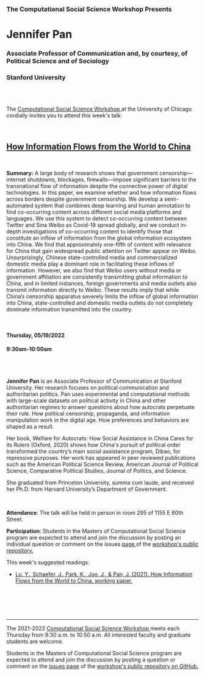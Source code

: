 

<h3 class=pfblock-header> The Computational Social Science Workshop Presents </h3>

<h1 class=pfblock-header3> Jennifer Pan</h1>
<h3 class=pfblock-header3> Associate Professor of Communication and, by courtesy, of Political Science and of Sociology </h3>
<h3 class=pfblock-header3> Stanford University </h3>

<br><br>



<p class=pfblock-header3>The <a href="https://macss.uchicago.edu/content/computation-workshop"> Computational Social Science Workshop </a> at the University of Chicago cordially invites you to attend this week's talk:</p>



<br>

<div class=pfblock-header3>
<h2 class=pfblock-header>
  <a href=https://github.com/uchicago-computation-workshop/Spring2022/tree/master/05-19_Pan> How Information Flows from the World to China </a>
</h2>

<br>
</div>



<p class=footertext2>

**Summary:** A large body of research shows that government censorship—internet shutdowns, blockages, firewalls—impose significant barriers to the transnational flow of information despite the connective power of digital technologies. In this paper, we examine whether and how information flows across borders despite government censorship. We develop a semi-automated system that combines deep learning and human annotation to find co-occurring content across different social media platforms and languages. We use this system to detect co-occurring content between Twitter and Sina Weibo as Covid-19 spread globally, and we conduct in-depth investigations of co-occurring content to identify those that constitute an inflow of information from the global information ecosystem into China. We find that approximately one-fifth of content with relevance for China that gain widespread public attention on Twitter appear on Weibo. Unsurprisingly, Chinese state-controlled media and commercialized domestic media play a dominant role in facilitating these inflows of information. However, we also find that Weibo users
without media or government affiliation are consistently transmitting global information to China, and in limited instances, foreign governments and media outlets also transmit information directly to Weibo. These results imply that while China’s censorship apparatus severely limits the inflow of global information into China, state-controlled and domestic media outlets do not completely dominate information transmitted into the country.

</p>

<br>

<h4 class=pfblock-header3> Thursday, 05/19/2022 </h4>
<h4 class=pfblock-header3> 9:30am-10:50am </h4>

<br><br>

<p class=footertext2>

**Jennifer Pan** is an Associate Professor of Communication at Stanford University. Her research focuses on political communication and authoritarian politics. Pan uses experimental and computational methods with large-scale datasets on political activity in China and other authoritarian regimes to answer questions about how autocrats perpetuate their rule. How political censorship, propaganda, and information manipulation work in the digital age. How preferences and behaviors are shaped as a result.

Her book, Welfare for Autocrats: How Social Assistance in China Cares for its Rulers (Oxford, 2020) shows how China's pursuit of political order transformed the country’s main social assistance program, Dibao, for repressive purposes. Her work has appeared in peer reviewed publications such as the American Political Science Review, American Journal of Political Science, Comparative Political Studies, Journal of Politics, and Science.

She graduated from Princeton University, summa cum laude, and received her Ph.D. from Harvard University’s Department of Government.


</p>

<br>

<p class=footertext2>

**Attendance**: The talk will be held in person in room 295 of 1155 E 60th Street.

</p>

<p class=footertext2>

**Participation**: Students in the Masters of Computational Social Science program are expected to attend and join the discussion by posting an individual question or comment on the issues <a href= https://github.com/uchicago-computation-workshop/Spring2022/issues/7> page </a> of the <a href="https://github.com/uchicago-computation-workshop"> workshop's public repository.</a>

This week's suggested readings:

- [Lu, Y., Schaefer, J., Park, K., Joo, J., & Pan, J. (2021). How Information Flows from the World to China. working paper.](https://github.com/uchicago-computation-workshop/Spring2022/blob/master/05-19_Pan/inflow.pdf)

<br>

<br><br>

---

<p class=footertext> The 2021-2022 <a href="https://macss.uchicago.edu/content/computation-workshop"> Computational Social Science Workshop </a> meets each Thursday from 9:30 a.m. to 10:50 a.m. All interested faculty and graduate students are welcome.</p>

<p class=footertext>Students in the Masters of Computational Social Science program are expected to attend and join the discussion by posting a question or comment on the <a href=https://github.com/uchicago-computation-workshop/Spring2022/issues/7>issues page</a> of the <a href=https://github.com/uchicago-computation-workshop/Spring2022/tree/master/05-19_Pan>workshop's public repository on GitHub.</a></p>

